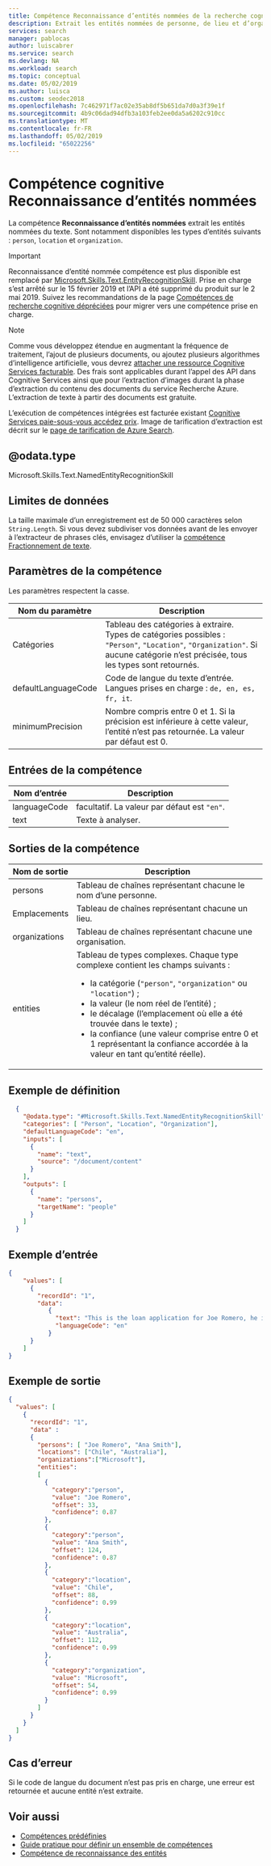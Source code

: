 ```yaml
---
title: Compétence Reconnaissance d’entités nommées de la recherche cognitive - Recherche Azure
description: Extrait les entités nommées de personne, de lieu et d’organisation du texte dans un pipeline de recherche cognitive Recherche Azure.
services: search
manager: pablocas
author: luiscabrer
ms.service: search
ms.devlang: NA
ms.workload: search
ms.topic: conceptual
ms.date: 05/02/2019
ms.author: luisca
ms.custom: seodec2018
ms.openlocfilehash: 7c462971f7ac02e35ab8df5b651da7d0a3f39e1f
ms.sourcegitcommit: 4b9c06dad94dfb3a103feb2ee0da5a6202c910cc
ms.translationtype: MT
ms.contentlocale: fr-FR
ms.lasthandoff: 05/02/2019
ms.locfileid: "65022256"
---
```

#    <a name="named-entity-recognition-cognitive-skill"></a>Compétence cognitive Reconnaissance d’entités nommées

La compétence **Reconnaissance d’entités nommées** extrait les entités nommées du texte. Sont notamment disponibles les types d’entités suivants : `person`, `location` et `organization`.

> [!IMPORTANT]
> Reconnaissance d’entité nommée compétence est plus disponible est remplacé par [Microsoft.Skills.Text.EntityRecognitionSkill](cognitive-search-skill-entity-recognition.md). Prise en charge s’est arrêté sur le 15 février 2019 et l’API a été supprimé du produit sur le 2 mai 2019. Suivez les recommandations de la page [Compétences de recherche cognitive dépréciées](cognitive-search-skill-deprecated.md) pour migrer vers une compétence prise en charge.

> [!NOTE]
> Comme vous développez étendue en augmentant la fréquence de traitement, l’ajout de plusieurs documents, ou ajoutez plusieurs algorithmes d’intelligence artificielle, vous devrez [attacher une ressource Cognitive Services facturable](cognitive-search-attach-cognitive-services.md). Des frais sont applicables durant l’appel des API dans Cognitive Services ainsi que pour l’extraction d’images durant la phase d’extraction du contenu des documents du service Recherche Azure. L’extraction de texte à partir des documents est gratuite.
>
> L’exécution de compétences intégrées est facturée existant [Cognitive Services paie-sous-vous accédez prix](https://azure.microsoft.com/pricing/details/cognitive-services/). Image de tarification d’extraction est décrit sur le [page de tarification de Azure Search](https://go.microsoft.com/fwlink/?linkid=2042400).


## <a name="odatatype"></a>@odata.type  
Microsoft.Skills.Text.NamedEntityRecognitionSkill

## <a name="data-limits"></a>Limites de données
La taille maximale d’un enregistrement est de 50 000 caractères selon `String.Length`. Si vous devez subdiviser vos données avant de les envoyer à l’extracteur de phrases clés, envisagez d’utiliser la [compétence Fractionnement de texte](cognitive-search-skill-textsplit.md).

## <a name="skill-parameters"></a>Paramètres de la compétence

Les paramètres respectent la casse.

| Nom du paramètre     | Description |
|--------------------|-------------|
| Catégories    | Tableau des catégories à extraire.  Types de catégories possibles : `"Person"`, `"Location"`, `"Organization"`. Si aucune catégorie n’est précisée, tous les types sont retournés.|
|defaultLanguageCode |  Code de langue du texte d’entrée. Langues prises en charge : `de, en, es, fr, it`.|
| minimumPrecision  | Nombre compris entre 0 et 1. Si la précision est inférieure à cette valeur, l’entité n’est pas retournée. La valeur par défaut est 0.|

## <a name="skill-inputs"></a>Entrées de la compétence

| Nom d’entrée      | Description                   |
|---------------|-------------------------------|
| languageCode  | facultatif. La valeur par défaut est `"en"`.  |
| text          | Texte à analyser.          |

## <a name="skill-outputs"></a>Sorties de la compétence

| Nom de sortie     | Description                   |
|---------------|-------------------------------|
| persons      | Tableau de chaînes représentant chacune le nom d’une personne. |
| Emplacements  | Tableau de chaînes représentant chacune un lieu. |
| organizations  | Tableau de chaînes représentant chacune une organisation. |
| entities | Tableau de types complexes. Chaque type complexe contient les champs suivants : <ul><li>la catégorie (`"person"`, `"organization"` ou `"location"`) ;</li> <li>la valeur (le nom réel de l’entité) ;</li><li>le décalage (l’emplacement où elle a été trouvée dans le texte) ;</li><li>la confiance (une valeur comprise entre 0 et 1 représentant la confiance accordée à la valeur en tant qu’entité réelle).</li></ul> |

##  <a name="sample-definition"></a>Exemple de définition

```json
  {
    "@odata.type": "#Microsoft.Skills.Text.NamedEntityRecognitionSkill",
    "categories": [ "Person", "Location", "Organization"],
    "defaultLanguageCode": "en",
    "inputs": [
      {
        "name": "text",
        "source": "/document/content"
      }
    ],
    "outputs": [
      {
        "name": "persons",
        "targetName": "people"
      }
    ]
  }
```
##  <a name="sample-input"></a>Exemple d’entrée

```json
{
    "values": [
      {
        "recordId": "1",
        "data":
           {
             "text": "This is the loan application for Joe Romero, he is a Microsoft employee who was born in Chile and then moved to Australia… Ana Smith is provided as a reference.",
             "languageCode": "en"
           }
      }
    ]
}
```

##  <a name="sample-output"></a>Exemple de sortie

```json
{
  "values": [
    {
      "recordId": "1",
      "data" : 
      {
        "persons": [ "Joe Romero", "Ana Smith"],
        "locations": ["Chile", "Australia"],
        "organizations":["Microsoft"],
        "entities":  
        [
          {
            "category":"person",
            "value": "Joe Romero",
            "offset": 33,
            "confidence": 0.87
          },
          {
            "category":"person",
            "value": "Ana Smith",
            "offset": 124,
            "confidence": 0.87
          },
          {
            "category":"location",
            "value": "Chile",
            "offset": 88,
            "confidence": 0.99
          },
          {
            "category":"location",
            "value": "Australia",
            "offset": 112,
            "confidence": 0.99
          },
          {
            "category":"organization",
            "value": "Microsoft",
            "offset": 54,
            "confidence": 0.99
          }
        ]
      }
    }
  ]
}
```


## <a name="error-cases"></a>Cas d’erreur
Si le code de langue du document n’est pas pris en charge, une erreur est retournée et aucune entité n’est extraite.

## <a name="see-also"></a>Voir aussi

+ [Compétences prédéfinies](cognitive-search-predefined-skills.md)
+ [Guide pratique pour définir un ensemble de compétences](cognitive-search-defining-skillset.md)
+ [Compétence de reconnaissance des entités](cognitive-search-skill-entity-recognition.md)
